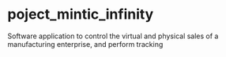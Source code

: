 # poject_mintic_infinity
Software application to control the virtual and physical sales of a manufacturing enterprise, and perform tracking
